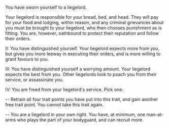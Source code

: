 You have sworn yourself to a liegelord. 

Your liegelord is responsible for your bread, bed, and head. They will pay for your food and lodging, within reason, and any criminal grievances about you must be brought to your liegelord, who then chooses punishment as is fitting. You are, however, oathbound to protect their reputation and follow their orders.

II: You have distinguished yourself. Your liegelord expects more from you, but gives you more leeway in executing their orders, and is more willing to grant favours to you.

III: You have distinguished yourself a worrying amount. Your liegelord expects the best from you. Other liegelords look to poach you from their service, or assassinate you.

IV: You are freed from your liegelord's service. Pick one:

-- Retrain all four trait points you have put into this trait, and gain another free trait point. You cannot take this trait again.

-- You are a liegelord in your own right. You have, at minimum, one man-at-arms who plays the part of your bodyguard, and can recruit more.
